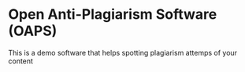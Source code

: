 # Open Anti-Plagiarism Software (OAPS)
This is a demo software that helps spotting plagiarism attemps of your content
